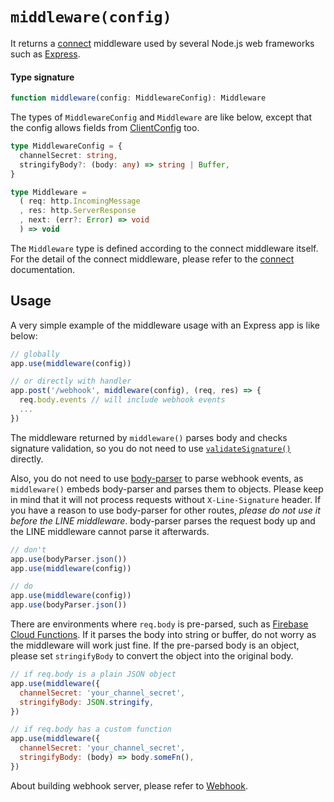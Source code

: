 # `middleware(config)`

It returns a [connect](https://github.com/senchalabs/connect) middleware used
by several Node.js web frameworks such as [Express](https://expressjs.com/).

#### Type signature

``` typescript
function middleware(config: MiddlewareConfig): Middleware
```

The types of `MiddlewareConfig` and `Middleware` are like below, except that the config allows
fields from [ClientConfig](./client.md) too.

``` typescript
type MiddlewareConfig = {
  channelSecret: string,
  stringifyBody?: (body: any) => string | Buffer,
}

type Middleware =
  ( req: http.IncomingMessage
  , res: http.ServerResponse
  , next: (err?: Error) => void
  ) => void
```

The `Middleware` type is defined according to the connect middleware itself. For
the detail of the connect middleware, please refer to the [connect](https://github.com/senchalabs/connect) documentation.

## Usage

A very simple example of the middleware usage with an Express app is like below:

``` js
// globally
app.use(middleware(config))

// or directly with handler
app.post('/webhook', middleware(config), (req, res) => {
  req.body.events // will include webhook events
  ...
})
```

The middleware returned by `middleware()` parses body and checks signature
validation, so you do not need to use [`validateSignature()`](./validate-signature.md)
directly.

Also, you do not need to use [body-parser](https://github.com/expressjs/body-parser)
to parse webhook events, as `middleware()` embeds body-parser and parses them to
objects. Please keep in mind that it will not process requests without
`X-Line-Signature` header. If you have a reason to use body-parser for other
routes, *please do not use it before the LINE middleware*. body-parser parses
the request body up and the LINE middleware cannot parse it afterwards.

``` js
// don't
app.use(bodyParser.json())
app.use(middleware(config))

// do
app.use(middleware(config))
app.use(bodyParser.json())
```

There are environments where `req.body` is pre-parsed, such as [Firebase Cloud Functions](https://firebase.google.com/docs/functions/http-events).
If it parses the body into string or buffer, do not worry as the middleware will
work just fine. If the pre-parsed body is an object, please set `stringifyBody`
to convert the object into the original body.

``` js
// if req.body is a plain JSON object
app.use(middleware({
  channelSecret: 'your_channel_secret',
  stringifyBody: JSON.stringify,
})

// if req.body has a custom function
app.use(middleware({
  channelSecret: 'your_channel_secret',
  stringifyBody: (body) => body.someFn(),
})
```

About building webhook server, please refer to [Webhook](../guide/webhook.md).
